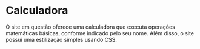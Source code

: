 # Calculadora
O site em questão oferece uma calculadora que executa operações matemáticas básicas, conforme indicado pelo seu nome. Além disso, o site possui uma estilização simples usando CSS.
